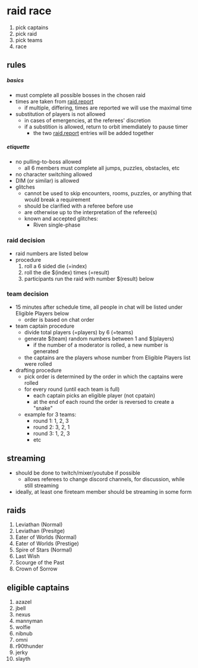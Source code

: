 raid race
================

1. pick captains
2. pick raid
3. pick teams
4. race

rules
-------

##### basics
- must complete all possible bosses in the chosen raid
- times are taken from [raid.report](https://raid.report)
    - if multiple, differing, times are reported we will use the maximal time
- substitution of players is not allowed
    - in cases of emergencies, at the referees' discretion
    - if a substition is allowed, return to orbit imemdiately to pause timer
        - the two [raid.report](https://raid.report) entries will be added together

##### etiquette
- no pulling-to-boss allowed
    - all 6 members must complete all jumps, puzzles, obstacles, etc
- no character switching allowed
- DIM (or similar) is allowed
- glitches
    - cannot be used to skip encounters, rooms, puzzles, or anything that would break a requirement
    - should be clarified with a referee before use
    - are otherwise up to the interpretation of the referee(s)
    - known and accepted glitches:
        - Riven single-phase

### raid decision
- raid numbers are listed below
- procedure
    1. roll a 6 sided die (=index)
    2. roll the die $(index) times (=result)
    3. participants run the raid with number $(result) below

### team decision
- 15 minutes after schedule time, all people in chat will be listed under Eligible Players below
    - order is based on chat order
- team captain procedure
    - divide total players (=players) by 6 (=teams)
    - generate $(team) random numbers between 1 and $(players)
        - if the number of a moderator is rolled, a new number is generated
    - the captains are the players whose number from Eligible Players list were rolled
- drafting procedure
    - pick order is determined by the order in which the captains were rolled
    - for every round (until each team is full)
        - each captain picks an eligible player (not cpatain)
        - at the end of each round the order is reversed to create a "snake"
    - example for 3 teams:
        - round 1: 1, 2, 3
        - round 2: 3, 2, 1
        - round 3: 1, 2, 3
        - etc

streaming
-----------

- should be done to twitch/mixer/youtube if possible
    - allows referees to change discord channels, for discussion, while still streaming
- ideally, at least one fireteam member should be streaming in some form


raids
-------

1. Leviathan (Normal)
2. Leviathan (Presitge)
3. Eater of Worlds (Normal)
4. Eater of Worlds (Prestige)
5. Spire of Stars (Normal)
6. Last Wish
7. Scourge of the Past
8. Crown of Sorrow


eligible captains
-------------------

1. azazel
2. jbell
3. nexus
4. mannyman
5. wolfie
6. nibnub
7. omni
8. r90thunder
9. jerky
10. slayth
